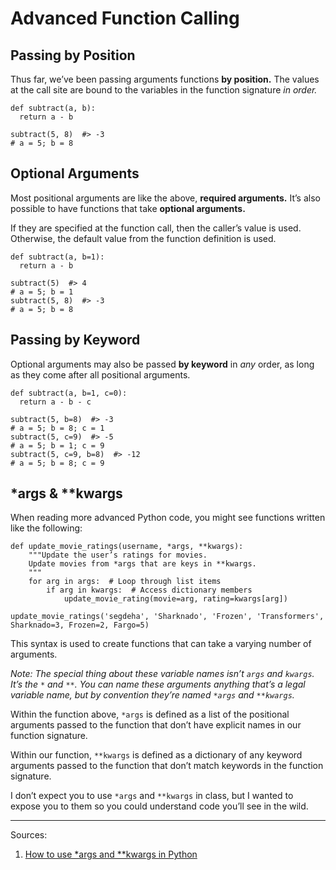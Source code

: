 # Advanced Function Calling

## Passing by Position

Thus far, we’ve been passing arguments functions **by position.**
The values at the call site are bound to the variables in the function signature _in order._

    def subtract(a, b):
      return a - b
    
    subtract(5, 8)  #> -3
    # a = 5; b = 8

## Optional Arguments

Most positional arguments are like the above, **required arguments.** It’s also possible to have functions that take **optional arguments.**

If they are specified at the function call, then the caller’s value is used. Otherwise, the default value from the function definition is used.

    def subtract(a, b=1):
      return a - b
    
    subtract(5)  #> 4
    # a = 5; b = 1
    subtract(5, 8)  #> -3
    # a = 5; b = 8

## Passing by Keyword

Optional arguments may also be passed **by keyword** in _any_ order, as long as they come after all positional arguments.

    def subtract(a, b=1, c=0):
      return a - b - c
    
    subtract(5, b=8)  #> -3
    # a = 5; b = 8; c = 1
    subtract(5, c=9)  #> -5
    # a = 5; b = 1; c = 9
    subtract(5, c=9, b=8)  #> -12
    # a = 5; b = 8; c = 9

## *args & **kwargs

When reading more advanced Python code, you might see functions written like the following:

    def update_movie_ratings(username, *args, **kwargs):
        """Update the user’s ratings for movies.
        Update movies from *args that are keys in **kwargs.
        """
        for arg in args:  # Loop through list items
            if arg in kwargs:  # Access dictionary members
                update_movie_rating(movie=arg, rating=kwargs[arg])

    update_movie_ratings('segdeha', 'Sharknado', 'Frozen', 'Transformers', Sharknado=3, Frozen=2, Fargo=5)

This syntax is used to create functions that can take a varying number of arguments.

_Note: The special thing about these variable names isn’t `args` and `kwargs`. It’s the `*` and `**`. You can name these arguments anything that’s a legal variable name, but by convention they’re named `*args` and `**kwargs`._

Within the function above, `*args` is defined as a list of the positional arguments passed to the function that don’t have explicit names in our function signature.

Within our function, `**kwargs` is defined as a dictionary of any keyword arguments passed to the function that don’t match keywords in the function signature.

I don’t expect you to use `*args` and `**kwargs` in class, but I wanted to expose you to them so you could understand code you’ll see in the wild.

------

Sources:

1. [How to use *args and **kwargs in Python](http://www.saltycrane.com/blog/2008/01/how-to-use-args-and-kwargs-in-python/)
